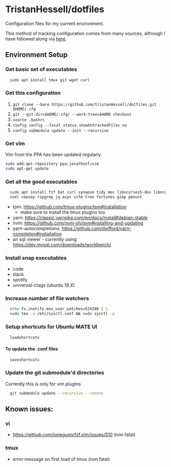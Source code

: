 # TristanHessell/dotfiles

Configuration files for my current environment.

This method of tracking configuration comes from many sources, although I have
followed along via [here](<https://www.atlassian.com/git/tutorials/dotfiles>).

## Environment Setup

### Get basic set of executables

```bash
  sudo apt install tmux git wget curl
```

### Get this configuration

1. `git clone --bare https://github.com/tristanHessell/dotfiles.git $HOME/.cfg`
2. `git --git-dir=$HOME/.cfg/ --work-tree=$HOME checkout`
3. `source .bashrc`
4. `config config --local status.showUntrackedFiles no`
5. `config submodule update --init --recursive`

### Get vim

Vim from the PPA has been updated regularly

```bash
sudo add-apt-repository ppa:jonathonf/vim
sudo apt-get update
```

### Get all the good executables

```bash
  sudo apt install fzf bat curl synapse tidy moc libncurses5-dev libncursesw5-dev 
  xsel cowsay ripgrep jq acpi vifm tree fortunes gimp pmount
```

- tpm: https://github.com/tmux-plugins/tpm#installation
    - make sure to install the tmux plugins too
- yarn: https://classic.yarnpkg.com/en/docs/install#debian-stable
- nvm: https://github.com/nvm-sh/nvm#installing-and-updating
- yarn-autocompletions: https://github.com/dsifford/yarn-completion#installation
- an sql viewer - currently using https://dev.mysql.com/downloads/workbench/

### Install snap executables

- code
- slack
- spotify
- universal-ctags (ubuntu 18.X)

### Increase number of file watchers

```bash
  echo fs.inotify.max_user_watches=524288 | \
  sudo tee -a /etc/sysctl.conf && sudo sysctl -p
```

### Setup shortcuts for Ubuntu MATE UI

```bash
  loadshortcuts
```

#### To update the .conf files

```bash
  saveshortcuts
```

### Update the git submodule'd directories

Currently this is only for vim plugins

```bash
  git submodule update --recursive --remote
```

## Known issues:

### vi

- https://github.com/junegunn/fzf.vim/issues/510 (non fatal)

### tmux

- error message on first load of tmux (non fatal)

